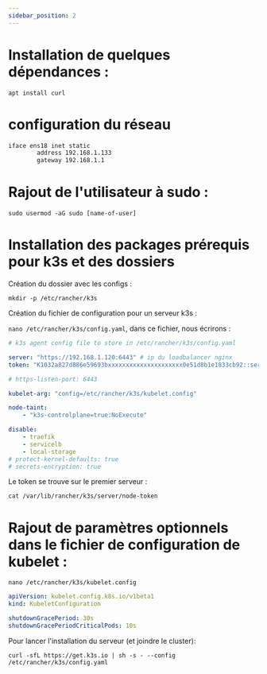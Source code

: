 ```yaml
---
sidebar_position: 2
---
```


# Installation de quelques dépendances : 

`apt install curl`

# configuration du réseau

```bash
iface ens18 inet static
        address 192.168.1.133
        gateway 192.168.1.1
```

# Rajout de l'utilisateur à sudo :

```sudo usermod -aG sudo [name-of-user]```

# Installation des packages prérequis pour k3s et des dossiers 

Création du dossier avec les configs :

`mkdir -p /etc/rancher/k3s`

Création du fichier de configuration pour un serveur k3s :

`nano /etc/rancher/k3s/config.yaml`, dans ce fichier, nous écrirons : 
```yaml
# k3s agent config file to store in /etc/rancher/k3s/config.yaml

server: "https://192.168.1.120:6443" # ip du loadbalancer nginx
token: "K1032a827d886e59693bxxxxxxxxxxxxxxxxxxxxx0e51d8b1e1833cb92::server:e6407563a402axxxxxxxxxxxdc33ce2b0b"

# https-listen-port: 6443

kubelet-arg: "config=/etc/rancher/k3s/kubelet.config"

node-taint:
    - "k3s-controlplane=true:NoExecute"

disable:
    - traefik
    - servicelb
    - local-storage
# protect-kernel-defaults: true
# secrets-encryption: true
```

Le token se trouve sur le premier serveur :

`cat /var/lib/rancher/k3s/server/node-token`

# Rajout de paramètres optionnels dans le fichier de configuration de kubelet :

`nano /etc/rancher/k3s/kubelet.config`

```yaml
apiVersion: kubelet.config.k8s.io/v1beta1
kind: KubeletConfiguration

shutdownGracePeriod: 30s
shutdownGracePeriodCriticalPods: 10s
```


Pour lancer l'installation du serveur (et joindre le cluster):

`curl -sfL https://get.k3s.io | sh -s - --config /etc/rancher/k3s/config.yaml`

